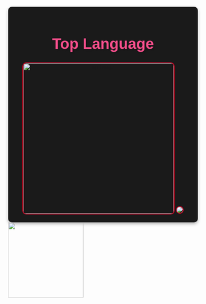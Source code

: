 <div align="center" style="background-color: #1a1a1a; padding: 20px; border-radius: 10px; max-width: 600px; margin: auto; box-shadow: 0 4px 8px rgba(0, 0, 0, 0.3);">

  <h1 style="color:F74F8C; font-family: Verdana, sans-serif; font-size: 2.5rem; text-shadow: 2px 2px 4px rgba(0, 0, 0, 0.3);">
    Top Language
  </h1>

  <img src="https://github-readme-stats.vercel.app/api/top-langs/?username=1337DaKL&layout=donut&theme=radical&title_color=E74777&text_color=EB0029" alt="Top Langs" width="400" style="border: 2px solid #EB0029; border-radius: 10px;">
  <img src="https://github-readme-stats.vercel.app/api?username=1337DaKL&theme=codeSTACKr&show_icons=true" style="border: 2px solid #EB0029; border-radius: 10px;">
  
</div>

<img src="https://www.google.com/url?sa=i&url=https%3A%2F%2Fwww.pinterest.com%2Fuchihasakuhina%2Fuchiha-sharingan-gif%2F&psig=AOvVaw2MoNfd59N6GAX8MiF9btq2&ust=1748236561761000&source=images&cd=vfe&opi=89978449&ved=2ahUKEwidxp_r7r2NAxXShVYBHczRDV8QjRx6BAgAEBg" width="200"/>
